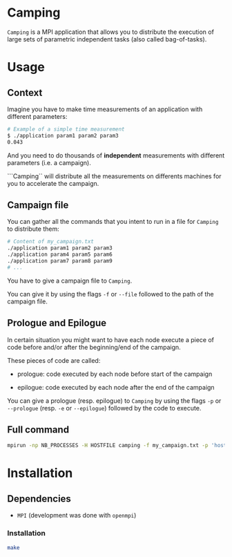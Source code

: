 # Camping

``Camping`` is a MPI application that allows you to distribute the execution of large sets of parametric independent tasks (also called bag-of-tasks). 

# Usage

## Context

Imagine you have to make time measurements of an application with different parameters:

```bash
# Example of a simple time measurement
$ ./application param1 param2 param3
0.043
```

And you need to do thousands of **independent** measurements with different parameters (i.e. a campaign).

```Camping`` will distribute all the measurements on differents machines for you to accelerate the campaign.

## Campaign file

You can gather all the commands that you intent to run in a file for ``Camping`` to distribute them:

```bash
# Content of my_campaign.txt
./application param1 param2 param3
./application param4 param5 param6
./application param7 param8 param9
# ...
```

You have to give a campaign file to ``Camping``.

You can give it by using the flags ``-f`` or ``--file`` followed to the path of the campaign file.

## Prologue and Epilogue

In certain situation you might want to have each node execute a piece of code before and/or after the beginning/end of the campaign.

These pieces of code are called:

* prologue: code executed by each node before start of the campaign

* epilogue: code executed by each node after the end of the campaign

You can give a prologue (resp. epilogue) to ``Camping`` by using the flags ``-p`` or ``--prologue`` (resp. ``-e`` or ``--epilogue``) followed by the code to execute.

## Full command

```bash
mpirun -np NB_PROCESSES -H HOSTFILE camping -f my_campaign.txt -p 'hostname' -e 'echo "Goodbye !"'
```

# Installation

## Dependencies

* ``MPI`` (development was done with ``openmpi``)

### Installation

 ```bash
make
```
